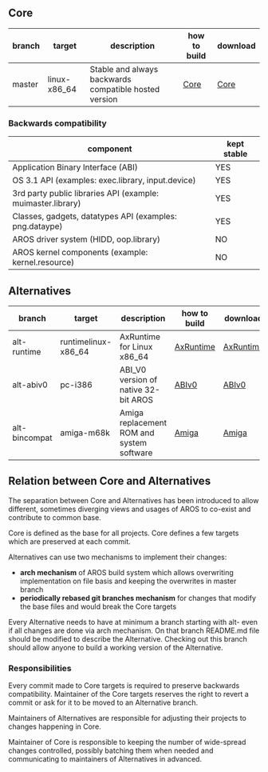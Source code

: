 ## Core

branch | target | description | how to build | download
-------|--------|-------------|------------- |---------
master | linux-x86_64 | Stable and always backwards compatible hosted version | [Core](https://github.com/deadw00d/AROS/blob/master/INSTALL.md) | [Core](https://vps691225.ovh.net/download/builds/AROS/)

### Backwards compatibility

component | kept stable
----------|----------------------
Application Binary Interface (ABI) | YES
OS 3.1 API (examples: exec.library, input.device) | YES
3rd party public libraries API (example: muimaster.library) | YES
Classes, gadgets, datatypes API (examples: png.dataype) | YES
AROS driver system (HIDD, oop.library) | NO
AROS kernel components (example: kernel.resource) | NO

## Alternatives

branch | target | description | how to build | download
-------|--------|-------------|--------------|---------
alt-runtime | runtimelinux-x86_64 | AxRuntime for Linux x86_64 | [AxRuntime](https://github.com/deadw00d/AROS/blob/alt-runtime/INSTALL.md) | [AxRuntime](https://vps691225.ovh.net/download/builds/AxRuntime/)
alt-abiv0 | pc-i386 | ABI_V0 version of native 32-bit AROS | [ABIv0](https://github.com/deadw00d/AROS/blob/alt-abiv0/INSTALL.md) | [ABIv0](https://vps691225.ovh.net/download/builds/AROS-ABIV0/)
alt-bincompat | amiga-m68k | Amiga replacement ROM and system software | [Amiga](https://github.com/deadw00d/AROS/blob/alt-bincompat/INSTALL.md) | [Amiga](https://vps691225.ovh.net/download/builds/AROS/)

## Relation between Core and Alternatives

The separation between Core and Alternatives has been introduced to allow different, sometimes diverging views and usages of AROS to co-exist and contribute to common base.

Core is defined as the base for all projects. Core defines a few targets which are preserved at each commit.

Alternatives can use two mechanisms to implement their changes:
* **arch mechanism** of AROS build system which allows overwriting implementation on file basis and keeping the overwrites in master branch
* **periodically rebased git branches mechanism** for changes that modify the base files and would break the Core targets

Every Alternative needs to have at minimum a branch starting with alt- even if all changes are done via arch mechanism. On that branch README.md file should be modified to describe the Alternative. Checking out this branch should allow anyone to build a working version of the Alternative.

### Responsibilities

Every commit made to Core targets is required to preserve backwards compatibility. Maintainer of the Core targets reserves the right to revert a commit or ask for it to be moved to an Alternative branch.

Maintainers of Alternatives are responsible for adjusting their projects to changes happening in Core.

Maintainer of Core is responsible to keeping the number of wide-spread changes controlled, possibly batching them when needed and communicating to maintainers of Alternatives in advanced.

